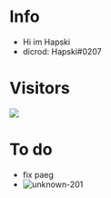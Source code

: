 # Info

- Hi im Hapski
- dicrod: Hapski#0207

# Visitors
![](https://komarev.com/ghpvc/?username=frostuz1&hex=#aa9dae)

# To do
- fix paeg
- ![unknown-201](https://user-images.githubusercontent.com/107654891/201448682-bdcbbec4-d261-4cf0-a21d-9abb1ae11bee.png)
